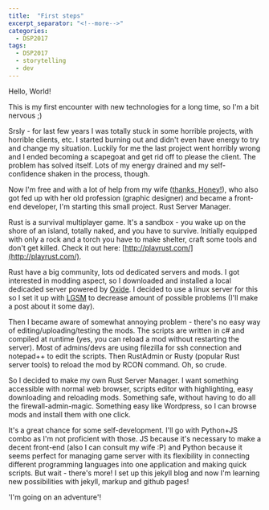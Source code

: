 ```yaml
---
title: 	"First steps"
excerpt_separator: "<!--more-->"
categories:
  - DSP2017
tags:
  - DSP2017
  - storytelling
  - dev
---
```


Hello, World!

This is my first encounter with new technologies for a long time, so I'm a bit nervous ;) 

<!--more-->

Srsly - for last few years I was totally stuck in some horrible projects, with horrible clients, etc. I started burning out and didn't even have energy to try and change my situation. Luckily for me the last project went horribly wrong and I ended becoming a scapegoat and get rid off to please the client. The problem has solved itself. Lots of my energy drained and my self-confidence shaken in the process, though.

Now I'm free and with a lot of help from my wife ([thanks, Honey!](https://ka1130.github.io/)), who also got fed up with her old profession (graphic designer) and became a front-end developer, I'm starting this small project. Rust Server Manager.

Rust is a survival multiplayer game. It's a sandbox - you wake up on the shore of an island, totally naked, and you have to survive. Initially equipped with only a rock and a torch you have to make shelter, craft some tools and don't get killed. Check it out here: [http://playrust.com/](http://playrust.com/).

Rust have a big community, lots od dedicated servers and mods. I got interested in modding aspect, so I downloaded and installed a local dedicaded server powered by [Oxide](http://oxidemod.org/downloads/oxide-for-rust.1659/). I decided to use a linux server for this so I set it up with [LGSM](https://gameservermanagers.com/) to decrease amount of possible problems (I'll make a post about it some day). 

Then I became aware of somewhat annoying problem - there's no easy way of editing/uploading/testing the mods. The scripts are written in c# and compiled at runtime (yes, you can reload a mod without restarting the server). Most of admins/devs are using filezilla for ssh connection and notepad++ to edit the scripts. Then RustAdmin or Rusty (popular Rust server tools) to reload the mod by RCON command. Oh, so crude.

So I decided to make my own Rust Server Manager. I want something accessible with normal web browser, scripts editor with highlighting, easy downloading and reloading mods. Something safe, without having to do all the firewall-admin-magic. Something easy like Wordpress, so I can browse mods and install them with one click. 

It's a great chance for some self-development. I'll go with Python+JS combo as I'm not proficient with those. JS because it's necessary to make a decent front-end (also I can consult my wife :P) and Python because it seems perfect for managing game server with its flexibility in connecting different programming languages into one application and making quick scripts. But wait - there's more! I set up this jekyll blog and now I'm learning new possibilities with jekyll, markup and github pages!

'I'm going on an adventure'!